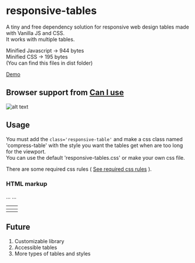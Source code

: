 # responsive-tables

A tiny and free dependency solution for responsive web design tables made with Vanilla JS and CSS. <br>
It works with multiple tables.

Minified Javascript -> 944 bytes <br>
Minified CSS -> 195 bytes <br>
(You can find this files in dist folder) <br>

[Demo](http://codepen.io/nacholozano/pen/zqwXNm?editors=0100)

## Browser support from [Can I use](http://caniuse.com/)
 
![alt text](http://i.imgur.com/EAUXozp.png "Browser support")

## Usage

You must add the `class='responsive-table'` and make a css class named 'compress-table' with the style you want the tables get when are too long for the viewport. <br>
You can use the default 'responsive-tables.css' or make your own css file. <br>

There are some required css rules ( [See required css rules]() ).

### HTML markup

<table class="responsive-table">
    <thead>
        <tr>
            <th></th>
            <th></th>
            ...
        </tr>
    </thead>    
    <tbody>
        <tr>
            <td></td>
            <td></td>
            ...
        </tr>
    </tbody>
</table>

## Future

1. Customizable library
2. Accessible tables
3. More types of tables and styles
